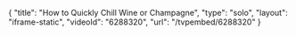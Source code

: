 {
    "title": "How to Quickly Chill Wine or Champagne",
    "type": "solo",
    "layout": "iframe-static",
    "videoId": "6288320",
    "url": "\/tvpembed\/6288320"
}